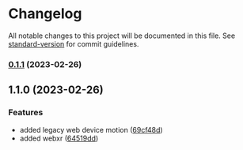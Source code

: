 # Changelog

All notable changes to this project will be documented in this file. See [standard-version](https://github.com/conventional-changelog/standard-version) for commit guidelines.

### [0.1.1](https://github.com/OpenHPS/openhps-web/compare/v1.1.0...v0.1.1) (2023-02-26)

## 1.1.0 (2023-02-26)


### Features

* added legacy web device motion ([69cf48d](https://github.com/OpenHPS/openhps-web/commit/69cf48da267627e86a509e48e9c6f7f7eda05167))
* added webxr ([64519dd](https://github.com/OpenHPS/openhps-web/commit/64519dd6029398c00a323caadc25faa5f670da4a))

